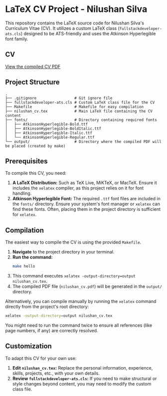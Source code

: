 # LaTeX CV Project - Nilushan Silva

This repository contains the LaTeX source code for Nilushan Silva's Curriculum Vitae (CV). It utilizes a custom LaTeX class (`fullstackdeveloper-ats.cls`) designed to be ATS-friendly and uses the Atkinson Hyperlegible font family.

## CV
[View the compiled CV PDF](./output/nilushan_cv.pdf)

## Project Structure

```
.
├── .gitignore                 # Git ignore file
├── fullstackdeveloper-ats.cls # Custom LaTeX class file for the CV
├── Makefile                   # Makefile for easy compilation
├── nilushan_cv.tex            # Main LaTeX file containing the CV content
├── fonts/                     # Directory containing required fonts
│   ├── AtkinsonHyperlegible-Bold.ttf
│   ├── AtkinsonHyperlegible-BoldItalic.ttf
│   ├── AtkinsonHyperlegible-Italic.ttf
│   └── AtkinsonHyperlegible-Regular.ttf
└── output/                    # Directory where the compiled PDF will be placed (created by make)
```

## Prerequisites

To compile this CV, you need:

1.  **A LaTeX Distribution:** Such as TeX Live, MiKTeX, or MacTeX. Ensure it includes the `xelatex` compiler, as this project relies on it for font handling.
2.  **Atkinson Hyperlegible Font:** The required `.ttf` font files are included in the `fonts/` directory. Ensure your system's font manager or `xelatex` can find these fonts. Often, placing them in the project directory is sufficient for `xelatex`.

## Compilation

The easiest way to compile the CV is using the provided `Makefile`.

1.  **Navigate** to the project directory in your terminal.
2.  **Run the command:**
    ```bash
    make hello
    ```
3.  This command executes `xelatex -output-directory=output nilushan_cv.tex`.
4.  The compiled PDF file (`nilushan_cv.pdf`) will be generated in the `output/` directory.

Alternatively, you can compile manually by running the `xelatex` command directly from the project's root directory:

```bash
xelatex -output-directory=output nilushan_cv.tex
```

You might need to run the command twice to ensure all references (like page numbers, if any) are correctly resolved.

## Customization

To adapt this CV for your own use:

1.  **Edit `nilushan_cv.tex`:** Replace the personal information, experience, skills, projects, etc., with your own details.
2.  **Review `fullstackdeveloper-ats.cls`:** If you need to make structural or style changes beyond content, you may need to modify the custom class file.